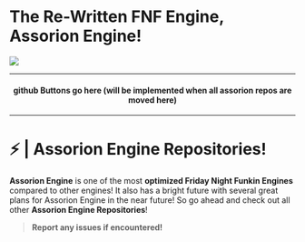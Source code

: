 # The Re-Written FNF Engine, Assorion Engine!

<img src="https://github.com/Legendary-Candice-Joe/FNF-Assorion-Engine/blob/main/art/assorione.png">

-------------------------------------------------------------
<div align="center">
  
#### github Buttons go here (will be implemented when all assorion repos are moved here)
</div>

-------------------------------------------------------------

# ⚡ | Assorion Engine Repositories! 

**Assorion Engine** is one of the most **optimized Friday Night Funkin Engines** compared to other engines! 
It also has a bright future with several great plans for Assorion Engine in the near future! 
So go ahead and check out all other **Assorion Engine Repositories**! 

> **Report any issues if encountered!** 
